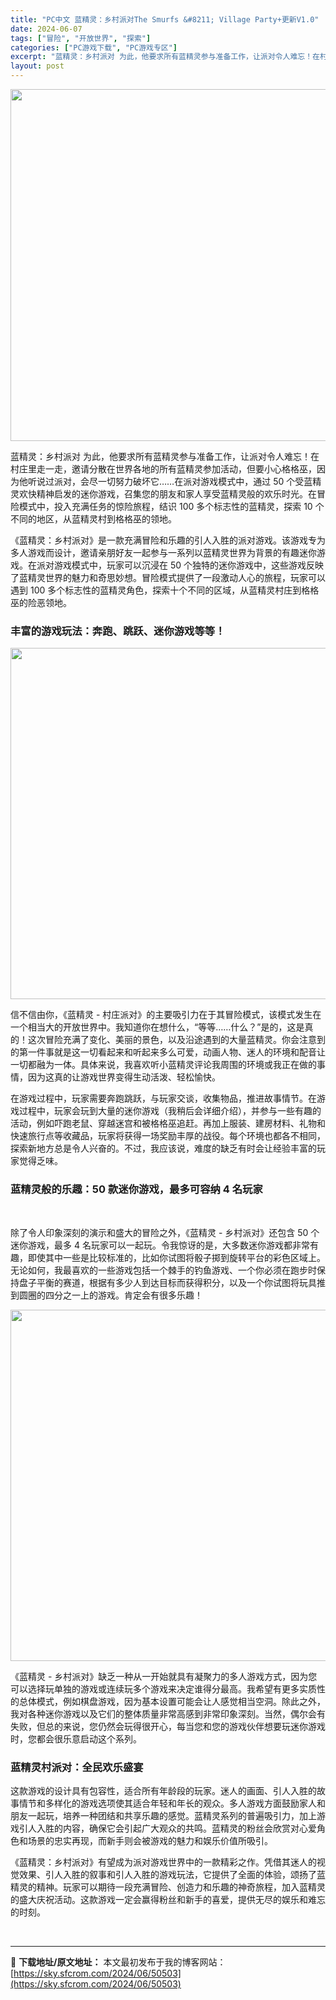 ```yaml
---
title: "PC中文 蓝精灵：乡村派对The Smurfs &#8211; Village Party+更新V1.0"
date: 2024-06-07
tags: ["冒险", "开放世界", "探索"]
categories: ["PC游戏下载", "PC游戏专区"]
excerpt: "蓝精灵：乡村派对 为此，他要求所有蓝精灵参与准备工作，让派对令人难忘！在村庄里走一走，邀请分散在世界各地的所有蓝精灵参加活动，但要小心格格巫，因为他听说过派对，会尽一切努力破坏它……在派对游戏模式中，通过 50 个受蓝精灵欢快精神启发的迷你游戏，召集您的朋友和家人享受蓝精灵般的欢乐时光。在冒险模式中&hellip;"
layout: post
---
```


<img class="aligncenter size-full wp-image-50481" src="https://sky.sfcrom.com/wp-content/uploads/2024/06/2024060701274297.webp" alt="" width="1000" height="563" />

蓝精灵：乡村派对 为此，他要求所有蓝精灵参与准备工作，让派对令人难忘！在村庄里走一走，邀请分散在世界各地的所有蓝精灵参加活动，但要小心格格巫，因为他听说过派对，会尽一切努力破坏它……在派对游戏模式中，通过 50 个受蓝精灵欢快精神启发的迷你游戏，召集您的朋友和家人享受蓝精灵般的欢乐时光。在冒险模式中，投入充满任务的惊险旅程，结识 100 多个标志性的蓝精灵，探索 10 个不同的地区，从蓝精灵村到格格巫的领地。

<span>《蓝精灵：乡村派对》是一款充满冒险和乐趣的引人入胜的派对游戏。该游戏专为多人游戏而设计，邀请亲朋好友一起参与一系列以蓝精灵世界为背景的有趣迷你游戏。在派对游戏模式中，玩家可以沉浸在 50 个独特的迷你游戏中，这些游戏反映了蓝精灵世界的魅力和奇思妙想。冒险模式提供了一段激动人心的旅程，玩家可以遇到 100 多个标志性的蓝精灵角色，探索十个不同的区域，从蓝精灵村庄到格格巫的险恶领地。</span>
<h3><span>丰富的游戏玩法：奔跑、跳跃、迷你游戏等等！</span></h3>
<img class="aligncenter size-full wp-image-50483" src="https://sky.sfcrom.com/wp-content/uploads/2024/06/2024060701274448.webp" alt="" width="1000" height="562" />

<span>信不信由你，《蓝精灵 - 村庄派对》的主要吸引力在于其冒险模式，该模式发生在一个相当大的开放世界中。我知道你在想什么，“等等……什么？”是的，这是真的！这次冒险充满了变化、美丽的景色，以及沿途遇到的大量蓝精灵。你会注意到的第一件事就是这一切看起来和听起来多么可爱，动画人物、迷人的环境和配音让一切都融为一体。具体来说，我喜欢听小蓝精灵评论我周围的环境或我正在做的事情，因为这真的让游戏世界变得生动活泼、轻松愉快。</span>

<span>在游戏过程中，玩家需要奔跑跳跃，与玩家交谈，收集物品，推进故事情节。在游戏过程中，玩家会玩到大量的迷你游戏（我稍后会详细介绍），并参与一些有趣的活动，例如吓跑老鼠、穿越迷宫和被格格巫追赶。再加上服装、建房材料、礼物和快速旅行点等收藏品，玩家将获得一场奖励丰厚的战役。每个环境也都各不相同，探索新地方总是令人兴奋的。不过，我应该说，难度的缺乏有时会让经验丰富的玩家觉得乏味。</span>
<h3><span>蓝精灵般的乐趣：50 款迷你游戏，最多可容纳 4 名玩家</span></h3>
&nbsp;

<span>除了令人印象深刻的演示和盛大的冒险之外，《蓝精灵 - 乡村派对》还包含 50 个迷你游戏，最多 4 名玩家可以一起玩。令我惊讶的是，大多数迷你游戏都非常有趣，即使其中一些是比较标准的，比如你试图将骰子掷到旋转平台的彩色区域上。无论如何，我最喜欢的一些游戏包括一个棘手的钓鱼游戏、一个你必须在跑步时保持盘子平衡的赛道，根据有多少人到达目标而获得积分，以及一个你试图将玩具推到圆圈的四分之一上的游戏。肯定会有很多乐趣！</span>

<img class="aligncenter size-full wp-image-50483" src="https://sky.sfcrom.com/wp-content/uploads/2024/06/2024060701274448.webp" alt="" width="1000" height="562" />

<span>《蓝精灵 - 乡村派对》缺乏一种从一开始就具有凝聚力的多人游戏方式，因为您可以选择玩单独的游戏或连续玩多个游戏来决定谁得分最高。我希望有更多实质性的总体模式，例如棋盘游戏，因为基本设置可能会让人感觉相当空洞。除此之外，我对各种迷你游戏以及它们的整体质量非常高感到非常印象深刻。当然，偶尔会有失败，但总的来说，您仍然会玩得很开心，每当您和您的游戏伙伴想要玩迷你游戏时，您都会很乐意启动这个系列。</span>
<h3><span>蓝精灵村派对：全民欢乐盛宴</span></h3>
<span>这款游戏的设计具有包容性，适合所有年龄段的玩家。迷人的画面、引人入胜的故事情节和多样化的游戏选项使其适合年轻和年长的观众。多人游戏方面鼓励家人和朋友一起玩，培养一种团结和共享乐趣的感觉。蓝精灵系列的普遍吸引力，加上游戏引人入胜的内容，确保它会引起广大观众的共鸣。蓝精灵的粉丝会欣赏对心爱角色和场景的忠实再现，而新手则会被游戏的魅力和娱乐价值所吸引。</span>

《蓝精灵：乡村派对》有望成为派对游戏世界中的一款精彩之作。凭借其迷人的视觉效果、引人入胜的叙事和引人入胜的游戏玩法，它提供了全面的体验，颂扬了蓝精灵的精神。玩家可以期待一段充满冒险、创造力和乐趣的神奇旅程，加入蓝精灵的盛大庆祝活动。这款游戏一定会赢得粉丝和新手的喜爱，提供无尽的娱乐和难忘的时刻。

&nbsp;

---
📖 **下载地址/原文地址：** 本文最初发布于我的博客网站：[https://sky.sfcrom.com/2024/06/50503](https://sky.sfcrom.com/2024/06/50503)
